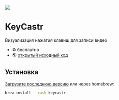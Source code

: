 ![](https://i.imgur.com/rg9O9Oy.png)

# KeyCastr

Визуализация нажатия клавиш для записи видео

- ♻️ бесплатно
- 🌎 [открытый исходный код](https://github.com/keycastr/keycastr)

## Установка

[Загрузите последнюю версию](https://github.com/keycastr/keycastr/releases) или через homebrew:

```sh
brew install --cask keycastr
```

